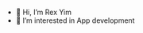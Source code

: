- 👋 Hi, I’m Rex Yim
- 👀 I’m interested in App development

<!---
Rex-Yim/Rex-Yim is a ✨ special ✨ repository because its `README.md` (this file) appears on your GitHub profile.
You can click the Preview link to take a look at your changes.
--->
